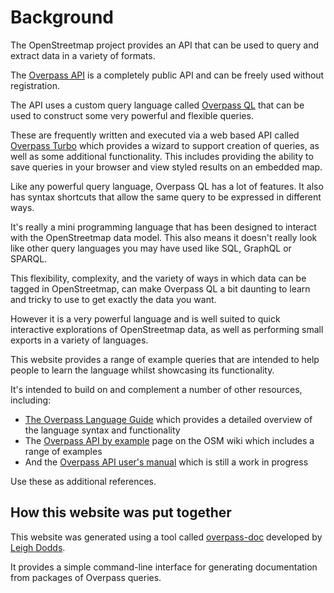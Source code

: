 # Background

The OpenStreetmap project provides an API that can be used to query and
extract data in a variety of formats.

The [Overpass API](https://wiki.openstreetmap.org/wiki/Overpass_API#Public_Overpass_API_instances) is
a completely public API and can be freely used without registration.

The API uses a custom query language called [Overpass QL](https://wiki.openstreetmap.org/wiki/Overpass_API/Overpass_QL)
that can be used to construct some very powerful and flexible queries.

These are frequently written and executed via a web based API called [Overpass
Turbo](https://wiki.openstreetmap.org/wiki/Overpass_turbo) which provides a
wizard to support creation of queries, as well as some additional functionality.
This includes providing the ability to save queries in your browser and view
styled results on an embedded map.

Like any powerful query language, Overpass QL has a lot of features. It also
has syntax shortcuts that allow the same query to be expressed in different ways.

It's really a mini programming language that has been designed to interact with
the OpenStreetmap data model. This also means it doesn't really look like other
query languages you may have used like SQL, GraphQL or SPARQL.

This flexibility, complexity, and the variety of ways in which data can be
tagged in OpenStreetmap, can make Overpass QL a bit daunting to learn and tricky to
use to get exactly the data you want.

However it is a very powerful language and is well suited to quick interactive
explorations of OpenStreetmap data, as well as performing small exports in a variety
of languages.

This website provides a range of example queries that are intended to help
people to learn the language whilst showcasing its functionality.

It's intended to build on and complement a number of other resources, including:

* [The Overpass Language Guide](https://wiki.openstreetmap.org/wiki/Overpass_API/Language_Guide) which provides a
detailed overview of the language syntax and functionality
* The [Overpass API by example](https://wiki.openstreetmap.org/wiki/Overpass_API/Overpass_API_by_Example) page on the OSM wiki which includes a range of examples
* And the [Overpass API user's manual](https://dev.overpass-api.de/overpass-doc/en/) which is still a work in progress

Use these as additional references.

## How this website was put together

This website was generated using a tool called [overpass-doc](https://github.com/ldodds/overpass-doc)
developed by [Leigh Dodds](http://ldodds.com).

It provides a simple command-line interface for generating documentation from packages
of Overpass queries.
